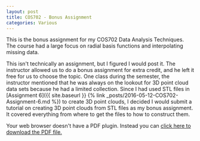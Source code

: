 ```yaml
---
layout: post
title: COS702 - Bonus Assignment
categories: Various
---
```


This is the bonus assignment for my COS702 Data Analysis Techniques. The course had a large focus on radial basis functions and interpolating missing data.

This isn't technically an assignment, but I figured I would post it. The instructor allowed us to do a bonus assignment for extra credit, and he left it free for us to choose the topic. One class during the semester, the instructor mentioned that he was always on the lookout for 3D point cloud data sets because he had a limited collection. Since I had used STL files in [Assignment 6]({{ site.baseurl }} {% link _posts/2016-05-12-COS702-Assignment-6.md %}) to create 3D point clouds, I decided I would submit a tutorial on creating 3D point clouds from STL files as my bonus assignment. It covered everything from where to get the files to how to construct them.

<object data="/papers/COS702-Bonus.pdf" type="application/pdf" width="100%" height="750">
  Your web browser doesn't have a PDF plugin. Instead you can <a href="/papers/COS702-Bonus.pdf">click here to download the PDF file.</a>
</object>